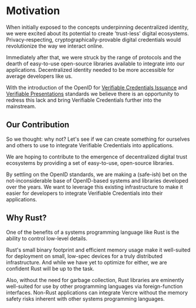 # Motivation

When initially exposed to the concepts underpinning decentralized identity, we were excited about its potential to create 'trust-less' digital ecosystems. Privacy-respecting, cryptographically-provable digital credentials would revolutionize the way we interact online.

Immediately after that, we were struck by the range of protocols and the dearth of easy-to-use open-source libraries available to integrate into our applications. Decentralized identity needed to be more accessible for average developers like us.

With the introduction of the OpenID for [Verifiable Credentials Issuance](<https://openid.net/specs/openid-4-verifiable-credential-issuance-1_0.html>) and [Verifiable Presentations](<https://openid.net/specs/openid-4-verifiable-presentations-1_0.html>) standards we believe there is an opportunity to redress this lack and bring Verifiable Credentials further into the mainstream.

## Our Contribution

So we thought: why not? Let's see if we can create something for ourselves and others to use to integrate Verifiable Credentials into applications.

We are hoping to contribute to the emergence of decentralized digital trust ecosystems by providing a set of easy-to-use, open-source libraries.

By settling on the OpenID standards, we are making a (safe-ish) bet on the not-inconsiderable base of OpenID-based systems and libraries developed over the years. We want to leverage this existing infrastructure to make it easier for developers to integrate Verifiable Credentials into their applications.

## Why Rust?

One of the benefits of a systems programming language like Rust is the ability to control low-level details.

Rust's small binary footprint and efficient memory usage make it well-suited for deployment on small, low-spec devices for a truly distributed infrastructure. And while we have yet to optimize for either, we are confident Rust will be up to the task.

Also, without the need for garbage collection, Rust libraries are eminently well-suited for use by other programming languages via foreign-function interfaces. Non-Rust applications can integrate Vercre without the memory safety risks inherent with other systems programming languages.
